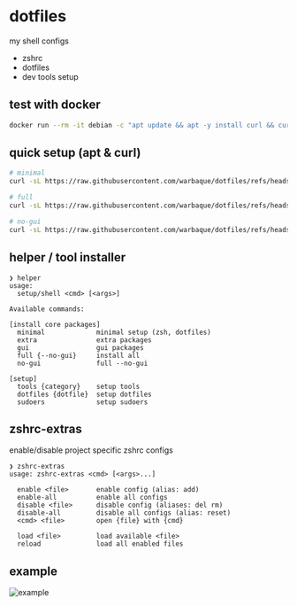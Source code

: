 # dotfiles

my shell configs
- zshrc
- dotfiles
- dev tools setup

## test with docker

```sh
docker run --rm -it debian -c "apt update && apt -y install curl && curl -sL https://raw.githubusercontent.com/warbaque/dotfiles/refs/heads/main/setup/shell | sh -s -- no-gui && TERM=xterm-256color /bin/zsh"
```

## quick setup (apt & curl)

```sh
# minimal
curl -sL https://raw.githubusercontent.com/warbaque/dotfiles/refs/heads/main/setup/shell | sh -s -- minimal

# full
curl -sL https://raw.githubusercontent.com/warbaque/dotfiles/refs/heads/main/setup/shell | sh -s -- full && /bin/zsh

# no-gui
curl -sL https://raw.githubusercontent.com/warbaque/dotfiles/refs/heads/main/setup/shell | sh -s -- no-gui && /bin/zsh
```

## helper / tool installer
```
❯ helper
usage:
  setup/shell <cmd> [<args>]

Available commands:

[install core packages]
  minimal             minimal setup (zsh, dotfiles)
  extra               extra packages
  gui                 gui packages
  full {--no-gui}     install all
  no-gui              full --no-gui

[setup]
  tools {category}    setup tools
  dotfiles {dotfile}  setup dotfiles
  sudoers             setup sudoers

```

## zshrc-extras

enable/disable project specific zshrc configs
```
❯ zshrc-extras
usage: zshrc-extras <cmd> [<args>...]

  enable <file>       enable config (alias: add)
  enable-all          enable all configs
  disable <file>      disable config (aliases: del rm)
  disable-all         disable all configs (alias: reset)
  <cmd> <file>        open {file} with {cmd}

  load <file>         load available <file>
  reload              load all enabled files
```

## example

![example](example.gif)
